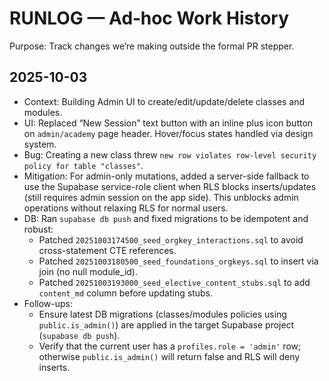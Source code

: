 # RUNLOG — Ad‑hoc Work History

Purpose: Track changes we’re making outside the formal PR stepper.

## 2025-10-03

- Context: Building Admin UI to create/edit/update/delete classes and modules.
- UI: Replaced “New Session” text button with an inline plus icon button on `admin/academy` page header. Hover/focus states handled via design system.
- Bug: Creating a new class threw `new row violates row-level security policy for table "classes"`.
- Mitigation: For admin-only mutations, added a server-side fallback to use the Supabase service-role client when RLS blocks inserts/updates (still requires admin session on the app side). This unblocks admin operations without relaxing RLS for normal users.
- DB: Ran `supabase db push` and fixed migrations to be idempotent and robust:
  - Patched `20251003174500_seed_orgkey_interactions.sql` to avoid cross-statement CTE references.
  - Patched `20251003180500_seed_foundations_orgkeys.sql` to insert via join (no null module_id).
  - Patched `20251003193000_seed_elective_content_stubs.sql` to add `content_md` column before updating stubs.
- Follow-ups:
  - Ensure latest DB migrations (classes/modules policies using `public.is_admin()`) are applied in the target Supabase project (`supabase db push`).
  - Verify that the current user has a `profiles.role = 'admin'` row; otherwise `public.is_admin()` will return false and RLS will deny inserts.

